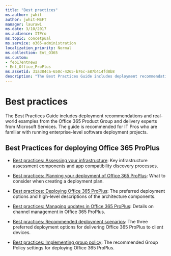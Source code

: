 ```yaml
---
title: "Best practices"
ms.author: jwhit
author: jwhit-MSFT
manager: laurawi
ms.date: 3/10/2017
ms.audience: ITPro
ms.topic: concetpual
ms.service: o365-administration
localization_priority: Normal
ms.collection: Ent_O365
ms.custom:
- feb17entnews
- Ent_Office_ProPlus
ms.assetid: 31a384ca-650c-4265-b76c-a87b414fd8b8
description: "The Best Practices Guide includes deployment recommendations and real-world examples from the Office 365 Product Group and delivery experts from Microsoft Services. The guide is recommended for IT Pros who are familiar with running enterprise-level software deployment projects."
---
```


# Best practices

The Best Practices Guide includes deployment recommendations and real-world examples from the Office 365 Product Group and delivery experts from Microsoft Services. The guide is recommended for IT Pros who are familiar with running enterprise-level software deployment projects.
  
## Best Practices for deploying Office 365 ProPlus

 - [Best practices: Assessing your infrastructure](best-practices-assessing-your-infrastructure.md): Key infrastructure assessment components and app compatibility discovery processes.
  
 - [Best practices: Planning your deployment of Office 365 ProPlus](best-practices-planning-your-deployment-of-office-365-proplus.md): What to consider when creating a deployment plan.
  
 - [Best practices: Deploying Office 365 ProPlus](best-practices-deploying-office-365-proplus.md): The preferred deployment options and high-level descriptions of the architecture components.
  
 - [Best practices: Managing updates in Office 365 ProPlus](best-practices-managing-updates-in-office-365-proplus.md): Details on channel management in Office 365 ProPlus.
  
 - [Best practices: Recommended deployment scenarios](best-practices-recommended-deployment-scenarios.md): The three preferred deployment options for delivering Office 365 ProPlus to client devices.
  
 - [Best practices: Implementing group policy](best-practices-implementing-group-policy.md): The recommended Group Policy settings for deploying Office 365 ProPlus.
  

